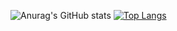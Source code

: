 

![Anurag's GitHub stats](https://github-readme-stats.vercel.app/api?username=fahrizalvianaz&show_icons=true&theme=radical)
[![Top Langs](https://github-readme-stats.vercel.app/api/top-langs/?username=fahrizalvianaz&layout=donut)](https://github.com/anuraghazra/github-readme-stats)

<!--
**fahrizalvianaz/fahrizalvianaz** is a ✨ _special_ ✨ repository because its `README.md` (this file) appears on your GitHub profile.

Here are some ideas to get you started:

- 🔭 I’m currently working on ...
- 🌱 I’m currently learning ...
- 👯 I’m looking to collaborate on ...
- 🤔 I’m looking for help with ...
- 💬 Ask me about ...
- 📫 How to reach me: ...
- 😄 Pronouns: ...
- ⚡ Fun fact: ...
-->
